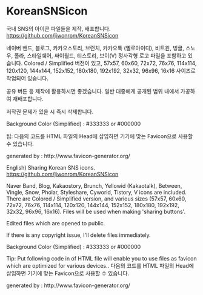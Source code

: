 # KoreanSNSicon

국내 SNS의 아이콘 파일들을 제작, 배포합니다.
﻿https://github.com/jiwonrom/KoreanSNSicon﻿

네이버 밴드, 블로그, 카카오스토리, 브런치, 카카오톡 (옐로아이디), 비트윈, 빙글, 스노우, 폴라, 스타일쉐어, 싸이월드, 티스토리, 브이(V) 정사각형 로고 파일을 포함하고 있습니다.
Colored / Simplified 버전이 있고, 57x57, 60x60, 72x72, 76x76, 114x114, 120x120, 144x144, 152x152, 180x180, 192x192, 32x32, 96x96, 16x16 사이즈로 작업되어 있습니다.

공유 버튼 등 제작에 활용하시면 좋겠습니다.
일반 대중에게 공개된 범위 내에서 가공하여 재배포합니다.

저작권 문제가 있을 시 즉시 삭제합니다.

Background Color (Simplified) : #333333 or #000000

팁:
다음의 코드를 HTML 파일의 Head에 삽입하면 기기에 맞는 Favicon으로 사용할 수 있습니다.
<link rel="apple-touch-icon" sizes="57x57" href="/apple-icon-57x57.png">
<link rel="apple-touch-icon" sizes="60x60" href="/apple-icon-60x60.png">
<link rel="apple-touch-icon" sizes="72x72" href="/apple-icon-72x72.png">
<link rel="apple-touch-icon" sizes="76x76" href="/apple-icon-76x76.png">
<link rel="apple-touch-icon" sizes="114x114" href="/apple-icon-114x114.png">
<link rel="apple-touch-icon" sizes="120x120" href="/apple-icon-120x120.png">
<link rel="apple-touch-icon" sizes="144x144" href="/apple-icon-144x144.png">
<link rel="apple-touch-icon" sizes="152x152" href="/apple-icon-152x152.png">
<link rel="apple-touch-icon" sizes="180x180" href="/apple-icon-180x180.png">
<link rel="icon" type="image/png" sizes="192x192"  href="/android-icon-192x192.png">
<link rel="icon" type="image/png" sizes="32x32" href="/favicon-32x32.png">
<link rel="icon" type="image/png" sizes="96x96" href="/favicon-96x96.png">
<link rel="icon" type="image/png" sizes="16x16" href="/favicon-16x16.png">
<link rel="manifest" href="/manifest.json">
<meta name="msapplication-TileColor" content="#ffffff">
<meta name="msapplication-TileImage" content="/ms-icon-144x144.png">
<meta name="theme-color" content="#ffffff">
generated by : http://www.favicon-generator.org/

English)
Sharing Korean SNS icons.
﻿https://github.com/jiwonrom/KoreanSNSicon﻿

Naver Band, Blog, Kakaostory, Brunch, Yellowid (Kakaotalk), Between, Vingle, Snow, Pholar, Styleshare, Cyworld, Tistory, V icons are included.
There are Colored / Simplified version, and various sizes (57x57, 60x60, 72x72, 76x76, 114x114, 120x120, 144x144, 152x152, 180x180, 192x192, 32x32, 96x96, 16x16).
Files will be used when making 'sharing buttons'.

Edited files which are opened to public.

If there is any copyright issue, I'll delete files immediately.

Background Color (Simplified) : #333333 or #000000

Tip:
Put following code in <head> of HTML file will enable you to use files as favicon which are optimized for various devices..
다음의 코드를 HTML 파일의 Head에 삽입하면 기기에 맞는 Favicon으로 사용할 수 있습니다.
<link rel="apple-touch-icon" sizes="57x57" href="/apple-icon-57x57.png">
<link rel="apple-touch-icon" sizes="60x60" href="/apple-icon-60x60.png">
<link rel="apple-touch-icon" sizes="72x72" href="/apple-icon-72x72.png">
<link rel="apple-touch-icon" sizes="76x76" href="/apple-icon-76x76.png">
<link rel="apple-touch-icon" sizes="114x114" href="/apple-icon-114x114.png">
<link rel="apple-touch-icon" sizes="120x120" href="/apple-icon-120x120.png">
<link rel="apple-touch-icon" sizes="144x144" href="/apple-icon-144x144.png">
<link rel="apple-touch-icon" sizes="152x152" href="/apple-icon-152x152.png">
<link rel="apple-touch-icon" sizes="180x180" href="/apple-icon-180x180.png">
<link rel="icon" type="image/png" sizes="192x192"  href="/android-icon-192x192.png">
<link rel="icon" type="image/png" sizes="32x32" href="/favicon-32x32.png">
<link rel="icon" type="image/png" sizes="96x96" href="/favicon-96x96.png">
<link rel="icon" type="image/png" sizes="16x16" href="/favicon-16x16.png">
<link rel="manifest" href="/manifest.json">
<meta name="msapplication-TileColor" content="#ffffff">
<meta name="msapplication-TileImage" content="/ms-icon-144x144.png">
<meta name="theme-color" content="#ffffff">
generated by : http://www.favicon-generator.org/